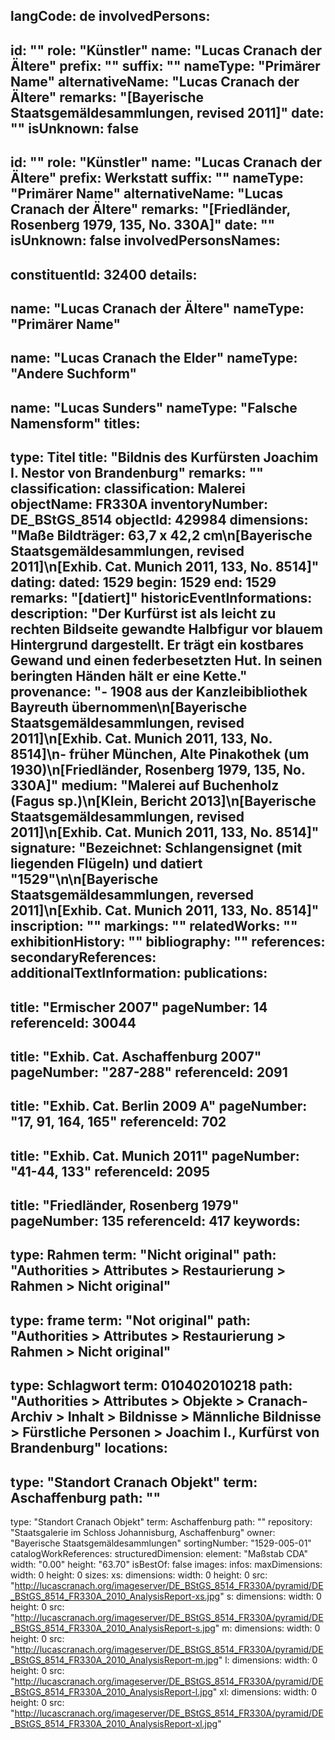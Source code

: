 langCode: de
involvedPersons: 
 - 
   id: ""
  role: "Künstler"
  name: "Lucas Cranach der Ältere"
  prefix: ""
  suffix: ""
  nameType: "Primärer Name"
  alternativeName: "Lucas Cranach der Ältere"
  remarks: "[Bayerische Staatsgemäldesammlungen, revised 2011]"
  date: ""
  isUnknown: false
 - 
   id: ""
  role: "Künstler"
  name: "Lucas Cranach der Ältere"
  prefix: Werkstatt
  suffix: ""
  nameType: "Primärer Name"
  alternativeName: "Lucas Cranach der Ältere"
  remarks: "[Friedländer, Rosenberg 1979, 135, No. 330A]"
  date: ""
  isUnknown: false
involvedPersonsNames: 
 - 
   constituentId: 32400
  details: 
   - 
   name: "Lucas Cranach der Ältere"
    nameType: "Primärer Name"
   - 
   name: "Lucas Cranach the Elder"
    nameType: "Andere Suchform"
   - 
   name: "Lucas Sunders"
    nameType: "Falsche Namensform"
titles: 
 - 
   type: Titel
  title: "Bildnis des Kurfürsten Joachim I. Nestor von Brandenburg"
  remarks: ""
classification: 
 classification: Malerei
objectName: FR330A
inventoryNumber: DE_BStGS_8514
objectId: 429984
dimensions: "Maße Bildträger: 63,7 x 42,2 cm\n[Bayerische Staatsgemäldesammlungen, revised 2011]\n[Exhib. Cat. Munich 2011, 133, No. 8514]"
dating: 
 dated: 1529
 begin: 1529
 end: 1529
 remarks: "[datiert]"
 historicEventInformations: 
description: "Der Kurfürst ist als leicht zu rechten Bildseite gewandte Halbfigur vor blauem Hintergrund dargestellt. Er trägt ein kostbares Gewand und einen federbesetzten Hut. In seinen beringten Händen hält er eine Kette."
provenance: "- 1908 aus der Kanzleibibliothek Bayreuth übernommen\n[Bayerische Staatsgemäldesammlungen, revised 2011]\n[Exhib. Cat. Munich 2011, 133, No. 8514]\n- früher München, Alte Pinakothek (um 1930)\n[Friedländer, Rosenberg 1979, 135, No. 330A]"
medium: "Malerei auf Buchenholz (Fagus sp.)\n[Klein, Bericht 2013]\n[Bayerische Staatsgemäldesammlungen, revised 2011]\n[Exhib. Cat. Munich 2011, 133, No. 8514]"
signature: "Bezeichnet: Schlangensignet (mit liegenden Flügeln) und datiert \"1529\"\n\n[Bayerische Staatsgemäldesammlungen, reversed 2011]\n[Exhib. Cat. Munich 2011, 133, No. 8514]"
inscription: ""
markings: ""
relatedWorks: ""
exhibitionHistory: ""
bibliography: ""
references: 
secondaryReferences: 
additionalTextInformation: 
publications: 
 - 
   title: "Ermischer 2007"
  pageNumber: 14
  referenceId: 30044
 - 
   title: "Exhib. Cat. Aschaffenburg 2007"
  pageNumber: "287-288"
  referenceId: 2091
 - 
   title: "Exhib. Cat. Berlin 2009 A"
  pageNumber: "17, 91, 164, 165"
  referenceId: 702
 - 
   title: "Exhib. Cat. Munich 2011"
  pageNumber: "41-44, 133"
  referenceId: 2095
 - 
   title: "Friedländer, Rosenberg 1979"
  pageNumber: 135
  referenceId: 417
keywords: 
 - 
   type: Rahmen
  term: "Nicht original"
  path: "Authorities > Attributes > Restaurierung > Rahmen > Nicht original"
 - 
   type: frame
  term: "Not original"
  path: "Authorities > Attributes > Restaurierung > Rahmen > Nicht original"
 - 
   type: Schlagwort
  term: 010402010218
  path: "Authorities > Attributes > Objekte > Cranach-Archiv > Inhalt > Bildnisse > Männliche Bildnisse > Fürstliche Personen > Joachim I., Kurfürst von Brandenburg"
locations: 
 - 
   type: "Standort Cranach Objekt"
  term: Aschaffenburg
  path: ""
 - 
   type: "Standort Cranach Objekt"
  term: Aschaffenburg
  path: ""
repository: "Staatsgalerie im Schloss Johannisburg, Aschaffenburg"
owner: "Bayerische Staatsgemäldesammlungen"
sortingNumber: "1529-005-01"
catalogWorkReferences: 
structuredDimension: 
 element: "Maßstab CDA"
 width: "0.00"
 height: "63.70"
isBestOf: false
images: 
 infos: 
  maxDimensions: 
   width: 0
   height: 0
 sizes: 
  xs: 
   dimensions: 
    width: 0
    height: 0
   src: "http://lucascranach.org/imageserver/DE_BStGS_8514_FR330A/pyramid/DE_BStGS_8514_FR330A_2010_AnalysisReport-xs.jpg"
  s: 
   dimensions: 
    width: 0
    height: 0
   src: "http://lucascranach.org/imageserver/DE_BStGS_8514_FR330A/pyramid/DE_BStGS_8514_FR330A_2010_AnalysisReport-s.jpg"
  m: 
   dimensions: 
    width: 0
    height: 0
   src: "http://lucascranach.org/imageserver/DE_BStGS_8514_FR330A/pyramid/DE_BStGS_8514_FR330A_2010_AnalysisReport-m.jpg"
  l: 
   dimensions: 
    width: 0
    height: 0
   src: "http://lucascranach.org/imageserver/DE_BStGS_8514_FR330A/pyramid/DE_BStGS_8514_FR330A_2010_AnalysisReport-l.jpg"
  xl: 
   dimensions: 
    width: 0
    height: 0
   src: "http://lucascranach.org/imageserver/DE_BStGS_8514_FR330A/pyramid/DE_BStGS_8514_FR330A_2010_AnalysisReport-xl.jpg"